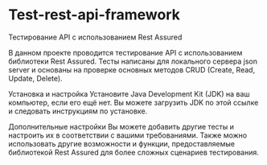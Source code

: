 # Test-rest-api-framework
Тестирование API с использованием Rest Assured

В данном проекте проводится тестирование API с использованием библиотеки Rest Assured. Тесты написаны для локального сервера json server и основаны на проверке основных методов CRUD (Create, Read, Update, Delete).

Установка и настройка
Установите Java Development Kit (JDK) на ваш компьютер, если его ещё нет. Вы можете загрузить JDK по этой ссылке и следовать инструкциям по установке.

Дополнительные настройки
Вы можете добавить другие тесты и настроить их в соответствии с вашими требованиями. Также можно использовать другие возможности и функции, предоставляемые библиотекой Rest Assured для более сложных сценариев тестирования.
